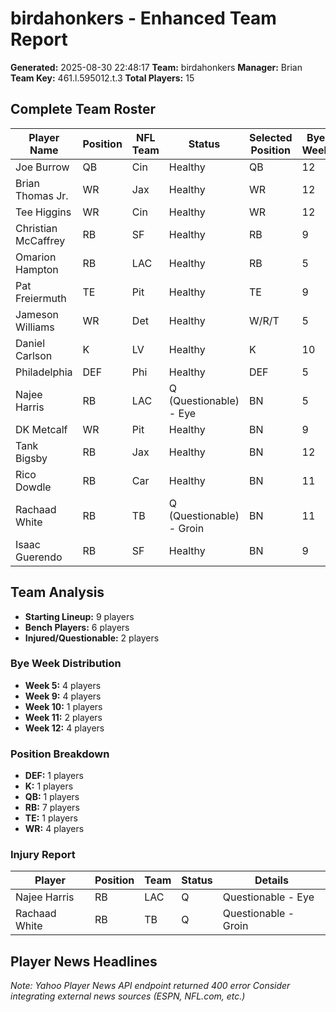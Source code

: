 # birdahonkers - Enhanced Team Report
**Generated:** 2025-08-30 22:48:17
**Team:** birdahonkers
**Manager:** Brian
**Team Key:** 461.l.595012.t.3
**Total Players:** 15

## Complete Team Roster
| Player Name         | Position | NFL Team | Status                   | Selected Position | Bye Week | Player Key   |
|---------------------|----------|----------|--------------------------|-------------------|----------|--------------|
| Joe Burrow          | QB       | Cin      | Healthy                  | QB                | 12       | 461.p.32671  |
| Brian Thomas Jr.    | WR       | Jax      | Healthy                  | WR                | 12       | 461.p.40883  |
| Tee Higgins         | WR       | Cin      | Healthy                  | WR                | 12       | 461.p.32703  |
| Christian McCaffrey | RB       | SF       | Healthy                  | RB                | 9        | 461.p.30121  |
| Omarion Hampton     | RB       | LAC      | Healthy                  | RB                | 5        | 461.p.41807  |
| Pat Freiermuth      | TE       | Pit      | Healthy                  | TE                | 9        | 461.p.33443  |
| Jameson Williams    | WR       | Det      | Healthy                  | W/R/T             | 5        | 461.p.33967  |
| Daniel Carlson      | K        | LV       | Healthy                  | K                 | 10       | 461.p.31137  |
| Philadelphia        | DEF      | Phi      | Healthy                  | DEF               | 5        | 461.p.100021 |
| Najee Harris        | RB       | LAC      | Q (Questionable) - Eye   | BN                | 5        | 461.p.33412  |
| DK Metcalf          | WR       | Pit      | Healthy                  | BN                | 9        | 461.p.31896  |
| Tank Bigsby         | RB       | Jax      | Healthy                  | BN                | 12       | 461.p.40095  |
| Rico Dowdle         | RB       | Car      | Healthy                  | BN                | 11       | 461.p.33100  |
| Rachaad White       | RB       | TB       | Q (Questionable) - Groin | BN                | 11       | 461.p.34047  |
| Isaac Guerendo      | RB       | SF       | Healthy                  | BN                | 9        | 461.p.40998  |

## Team Analysis
- **Starting Lineup:** 9 players
- **Bench Players:** 6 players
- **Injured/Questionable:** 2 players

### Bye Week Distribution
- **Week 5:** 4 players
- **Week 9:** 4 players
- **Week 10:** 1 players
- **Week 11:** 2 players
- **Week 12:** 4 players

### Position Breakdown
- **DEF:** 1 players
- **K:** 1 players
- **QB:** 1 players
- **RB:** 7 players
- **TE:** 1 players
- **WR:** 4 players

### Injury Report
| Player        | Position | Team | Status | Details              |
|---------------|----------|------|--------|----------------------|
| Najee Harris  | RB       | LAC  | Q      | Questionable - Eye   |
| Rachaad White | RB       | TB   | Q      | Questionable - Groin |

## Player News Headlines
*Note: Yahoo Player News API endpoint returned 400 error*
*Consider integrating external news sources (ESPN, NFL.com, etc.)*

